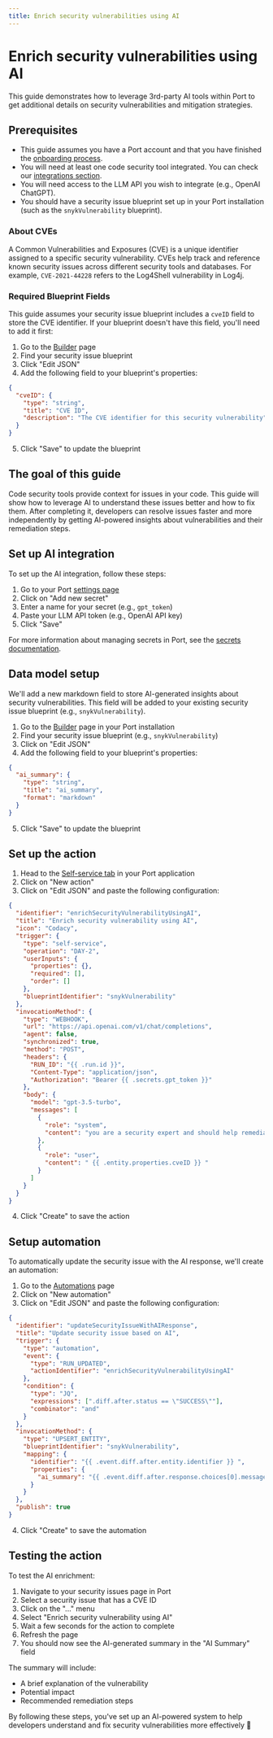 ```yaml
---
title: Enrich security vulnerabilities using AI
---
```


# Enrich security vulnerabilities using AI

This guide demonstrates how to leverage 3rd-party AI tools within Port to get additional details on security vulnerabilities and mitigation strategies.

## Prerequisites

- This guide assumes you have a Port account and that you have finished the [onboarding process](https://docs.getport.io/quickstart).
- You will need at least one code security tool integrated. You can check our [integrations section](https://docs.getport.io/build-your-software-catalog/sync-data-to-catalog/code-quality-security/).
- You will need access to the LLM API you wish to integrate (e.g., OpenAI ChatGPT).
- You should have a security issue blueprint set up in your Port installation (such as the `snykVulnerability` blueprint).

### About CVEs

A Common Vulnerabilities and Exposures (CVE) is a unique identifier assigned to a specific security vulnerability. CVEs help track and reference known security issues across different security tools and databases. For example, `CVE-2021-44228` refers to the Log4Shell vulnerability in Log4j.

### Required Blueprint Fields

This guide assumes your security issue blueprint includes a `cveID` field to store the CVE identifier. If your blueprint doesn't have this field, you'll need to add it first:

1. Go to the [Builder](https://app.getport.io/settings/data-model) page
2. Find your security issue blueprint
3. Click "Edit JSON"
4. Add the following field to your blueprint's properties:

```json
{
  "cveID": {
    "type": "string",
    "title": "CVE ID",
    "description": "The CVE identifier for this security vulnerability"
  }
}
```

5. Click "Save" to update the blueprint

## The goal of this guide

Code security tools provide context for issues in your code. This guide will show how to leverage AI to understand these issues better and how to fix them.
After completing it, developers can resolve issues faster and more independently by getting AI-powered insights about vulnerabilities and their remediation steps.

## Set up AI integration

To set up the AI integration, follow these steps:

1. Go to your Port [settings page](https://app.getport.io/settings/secrets)
2. Click on "Add new secret"
3. Enter a name for your secret (e.g., `gpt_token`)
4. Paste your LLM API token (e.g., OpenAI API key)
5. Click "Save"

For more information about managing secrets in Port, see the [secrets documentation](https://docs.getport.io/sso-rbac/port-secrets/).

## Data model setup

We'll add a new markdown field to store AI-generated insights about security vulnerabilities. This field will be added to your existing security issue blueprint (e.g., `snykVulnerability`).

1. Go to the [Builder](https://app.getport.io/settings/data-model) page in your Port installation
2. Find your security issue blueprint (e.g., `snykVulnerability`)
3. Click on "Edit JSON"
4. Add the following field to your blueprint's properties:

```json
{
  "ai_summary": {
    "type": "string",
    "title": "ai_summary",
    "format": "markdown"
  }
}
```

5. Click "Save" to update the blueprint

## Set up the action

1. Head to the [Self-service tab](https://app.getport.io/self-serve) in your Port application
2. Click on "New action"
3. Click on "Edit JSON" and paste the following configuration:

```json
{
  "identifier": "enrichSecurityVulnerabilityUsingAI",
  "title": "Enrich security vulnerability using AI",
  "icon": "Codacy",
  "trigger": {
    "type": "self-service",
    "operation": "DAY-2",
    "userInputs": {
      "properties": {},
      "required": [],
      "order": []
    },
    "blueprintIdentifier": "snykVulnerability"
  },
  "invocationMethod": {
    "type": "WEBHOOK",
    "url": "https://api.openai.com/v1/chat/completions",
    "agent": false,
    "synchronized": true,
    "method": "POST",
    "headers": {
      "RUN_ID": "{{ .run.id }}",
      "Content-Type": "application/json",
      "Authorization": "Bearer {{ .secrets.gpt_token }}"
    },
    "body": {
      "model": "gpt-3.5-turbo",
      "messages": [
        {
          "role": "system",
          "content": "you are a security expert and should help remediate issues. Lookup for this CVE and provide in markdown few sentences on what is it and how to resolve. Limit to 500 chars. Return in markdown formatting."
        },
        {
          "role": "user",
          "content": " {{ .entity.properties.cveID }} "
        }
      ]
    }
  }
}
```

4. Click "Create" to save the action

## Setup automation

To automatically update the security issue with the AI response, we'll create an automation:

1. Go to the [Automations](https://app.getport.io/settings/automations) page
2. Click on "New automation"
3. Click on "Edit JSON" and paste the following configuration:

```json
{
  "identifier": "updateSecurityIssueWithAIResponse",
  "title": "Update security issue based on AI",
  "trigger": {
    "type": "automation",
    "event": {
      "type": "RUN_UPDATED",
      "actionIdentifier": "enrichSecurityVulnerabilityUsingAI"
    },
    "condition": {
      "type": "JQ",
      "expressions": [".diff.after.status == \"SUCCESS\""],
      "combinator": "and"
    }
  },
  "invocationMethod": {
    "type": "UPSERT_ENTITY",
    "blueprintIdentifier": "snykVulnerability",
    "mapping": {
      "identifier": "{{ .event.diff.after.entity.identifier }} ",
      "properties": {
        "ai_summary": "{{ .event.diff.after.response.choices[0].message.content }}"
      }
    }
  },
  "publish": true
}
```

4. Click "Create" to save the automation

## Testing the action

To test the AI enrichment:

1. Navigate to your security issues page in Port
2. Select a security issue that has a CVE ID
3. Click on the "..." menu
4. Select "Enrich security vulnerability using AI"
5. Wait a few seconds for the action to complete
6. Refresh the page
7. You should now see the AI-generated summary in the "AI Summary" field

The summary will include:

- A brief explanation of the vulnerability
- Potential impact
- Recommended remediation steps

By following these steps, you've set up an AI-powered system to help developers understand and fix security vulnerabilities more effectively 🎉

